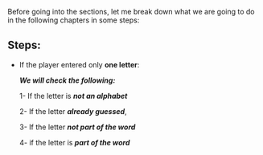 ﻿
Before going into the sections, let me break down what we are going to do in the following chapters in some steps:


## Steps:

 - If the player entered only **one letter**:

    ***We will check the following:***

      1- If the letter is ***not an alphabet***
     
      2- If the letter ***already guessed***,
     
      3- If the letter ***not part of the word***
     
      4- if the letter is ***part of the word***
